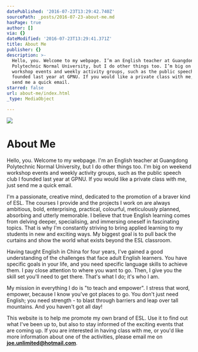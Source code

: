 ```yaml
---
datePublished: '2016-07-23T13:29:42.740Z'
sourcePath: _posts/2016-07-23-about-me.md
hasPage: true
author: []
via: {}
dateModified: '2016-07-23T13:29:41.371Z'
title: About Me
publisher: {}
description: >-
  Hello, you. Welcome to my webpage. I’m an English teacher at Guangdong
  Polytechnic Normal University, but I do other things too. I’m big on weekend
  workshop events and weekly activity groups, such as the public speech club I
  founded last year at GPNU. If you would like a private class with me, just
  send me a quick email.
starred: false
url: about-me/index.html
_type: MediaObject

---
```

![](https://the-grid-user-content.s3-us-west-2.amazonaws.com/b61a13d5-75b6-4b1c-8b4f-5794c8e0c27f.jpg)

# About Me

Hello, you. Welcome to my webpage. I'm an English teacher at Guangdong Polytechnic Normal University, but I do other things too. I'm big on weekend workshop events and weekly activity groups, such as the public speech club I founded last year at GPNU. If you would like a private class with me, just send me a quick email.

I'm a passionate, creative mind, dedicated to the promotion of a braver kind of ESL. The courses I provide and the projects I work on are always ambitious, bold, enterprising, practical, colourful, meticulously planned, absorbing and utterly memorable. I believe that true English learning comes from delving deeper, specialising, and immersing oneself in fascinating topics. That is why I'm constantly striving to bring applied learning to my students in new and exciting ways. My biggest goal is to pull back the curtains and show the world what exists beyond the ESL classroom.

Having taught English in China for four years, I've gained a good understanding of the challenges that face adult English learners. You have specific goals in your life, and you need specific language skills to achieve them. I pay close attention to where you want to go. Then, I give you the skill set you'll need to get there. That's what I do; it's who I am.

My mission in everything I do is "to teach and empower". I stress that word, empower, because I know you've got places to go. You don't just need English; you need strength - to blast through barriers and leap over tall mountains. And you haven't got all day!

This website is to help me promote my own brand of ESL. Use it to find out what I've been up to, but also to stay informed of the exciting events that are coming up. If you are interested in having class with me, or you'd like more information about one of the activities, please email me on **joe.unlimited@hotmail.com**.